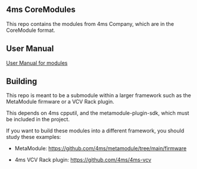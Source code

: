 ## 4ms CoreModules

This repo contains the modules from 4ms Company, which are in the CoreModule format.

## User Manual

[User Manual for modules](doc/4ms-coremodules-manual.md)

## Building

This repo is meant to be a submodule within a larger framework such as the MetaModule firmware
or a VCV Rack plugin.

This depends on 4ms cpputil, and the metamodule-plugin-sdk, which must be included in the 
project.

If you want to build these modules into a different framework, you should study these examples:

- MetaModule: https://github.com/4ms/metamodule/tree/main/firmware

- 4ms VCV Rack plugin: https://github.com/4ms/4ms-vcv

